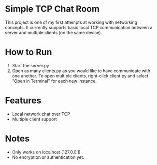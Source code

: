 # Simple TCP Chat Room

This project is one of my first attempts at working with networking concepts.
It currently supports basic local TCP communication between a server and multiple clients (on the same device).

# How to Run 
1. Start the server.py
2. Open as many clients.py as you would like to have communicate with one another. To open multiple clients, right-click client.py and
   select "Open in Terminal" for each new instance.


# Features
- Local network chat over TCP
- Multiple client support

# Notes
- Only works on localhost (127.0.0.1)
- No encryption or authentication yet.
